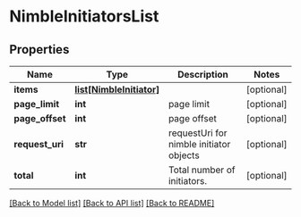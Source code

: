 # NimbleInitiatorsList

## Properties
Name | Type | Description | Notes
------------ | ------------- | ------------- | -------------
**items** | [**list[NimbleInitiator]**](NimbleInitiator.md) |  | [optional] 
**page_limit** | **int** | page limit | [optional] 
**page_offset** | **int** | page offset | [optional] 
**request_uri** | **str** | requestUri for nimble initiator objects | [optional] 
**total** | **int** | Total number of initiators. | [optional] 

[[Back to Model list]](../README.md#documentation-for-models) [[Back to API list]](../README.md#documentation-for-api-endpoints) [[Back to README]](../README.md)


